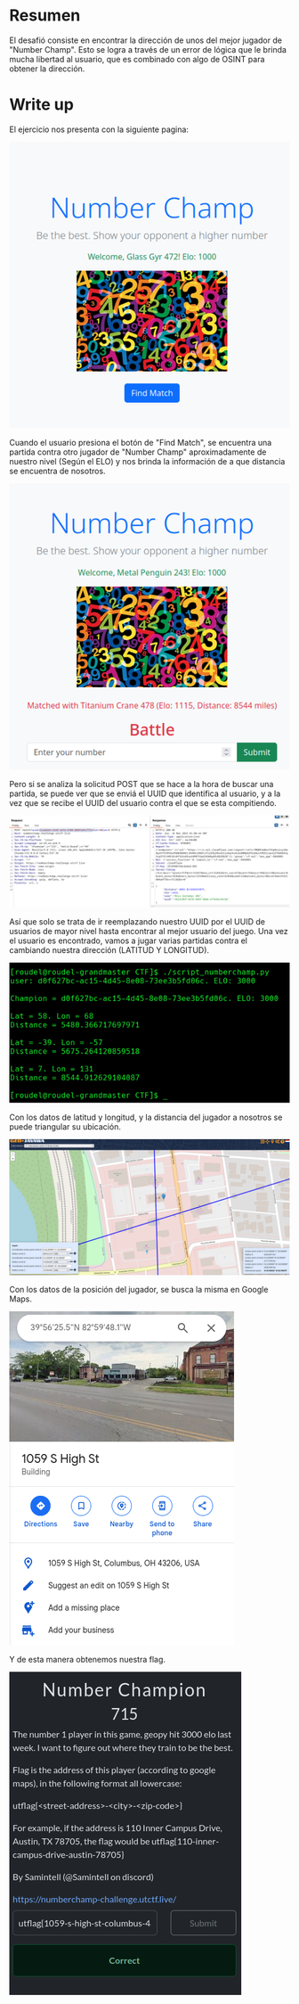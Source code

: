 ﻿# Resumen
El desafió consiste en encontrar la dirección de unos del mejor jugador de "Number Champ". Esto se logra a través de un error de lógica que le brinda mucha libertad al usuario, que es combinado con algo de OSINT para obtener la dirección.

# Write up
El ejercicio nos presenta con la siguiente pagina:

![numberchamp1.png](./images/numberchamp1.png)


Cuando el usuario presiona el botón de "Find Match", se encuentra una partida contra otro jugador de "Number Champ" aproximadamente de nuestro nivel (Según el ELO) y nos brinda la información de a que distancia se encuentra de nosotros.

![numberchamp2.png](./images/numberchamp2.png)


Pero si se analiza la solicitud POST que se hace a la hora de buscar una partida, se puede ver que se enviá el UUID que identifica al usuario, y a la vez que se recibe el UUID del usuario contra el que se esta compitiendo.

![numberchamp3.png](./images/numberchamp3.png)


Así que solo se trata de ir reemplazando nuestro UUID por el UUID de usuarios de mayor nivel hasta encontrar al mejor usuario del juego.
Una vez el usuario es encontrado, vamos a jugar varias partidas contra el cambiando nuestra dirección (LATITUD Y LONGITUD).

![numberchamp4.png](./images/numberchamp4.png)


Con los datos de latitud y longitud, y la distancia del jugador a nosotros se puede triangular su ubicación.

![numberchamp5.png](./images/numberchamp5.png)


Con los datos de la posición del jugador, se busca la misma en Google Maps.

![numberchamp6.png](./images/numberchamp6.png)


Y de esta manera obtenemos nuestra flag.

![numberchamp7.png](./images/numberchamp7.png)


